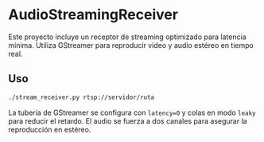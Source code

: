 # AudioStreamingReceiver

Este proyecto incluye un receptor de streaming optimizado para latencia mínima.
Utiliza GStreamer para reproducir video y audio estéreo en tiempo real.

## Uso

```bash
./stream_receiver.py rtsp://servidor/ruta
```

La tubería de GStreamer se configura con `latency=0` y colas en modo
`leaky` para reducir el retardo. El audio se fuerza a dos canales para
asegurar la reproducción en estéreo.
